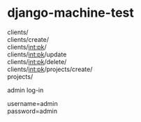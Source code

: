 # django-machine-test

clients/ <br>
clients/create/ <br>
clients/<int:pk>/ <br>
clients/<int:pk>/update <br>
clients/<int:pk>/delete/<br>
clients/<int:pk>/projects/create/<br>
projects/<br>


admin log-in

username=admin <br>
password=admin <br>
